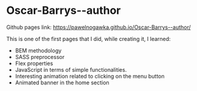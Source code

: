# Oscar-Barrys--author

Github pages link: https://pawelnogawka.github.io/Oscar-Barrys--author/

This is one of the first pages that I did, while creating it, I learned:
- BEM methodology
- SASS preprocessor
- Flex properties
- JavaScript in terms of simple functionalities.
- Interesting animation related to clicking on the menu button
- Animated banner in the home section
